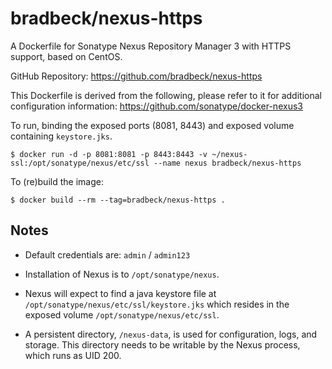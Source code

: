 # bradbeck/nexus-https

A Dockerfile for Sonatype Nexus Repository Manager 3 with HTTPS support, based on CentOS.

GitHub Repository: https://github.com/bradbeck/nexus-https

This Dockerfile is derived from the following, please refer to it for additional configuration information: https://github.com/sonatype/docker-nexus3

To run, binding the exposed ports (8081, 8443) and exposed volume containing `keystore.jks`.

```
$ docker run -d -p 8081:8081 -p 8443:8443 -v ~/nexus-ssl:/opt/sonatype/nexus/etc/ssl --name nexus bradbeck/nexus-https
```

To (re)build the image:

```
$ docker build --rm --tag=bradbeck/nexus-https .
```


## Notes

* Default credentials are: `admin` / `admin123`

* Installation of Nexus is to `/opt/sonatype/nexus`.

* Nexus will expect to find a java keystore file at `/opt/sonatype/nexus/etc/ssl/keystore.jks` which
resides in the exposed volume `/opt/sonatype/nexus/etc/ssl`.

* A persistent directory, `/nexus-data`, is used for configuration,
logs, and storage. This directory needs to be writable by the Nexus
process, which runs as UID 200.
